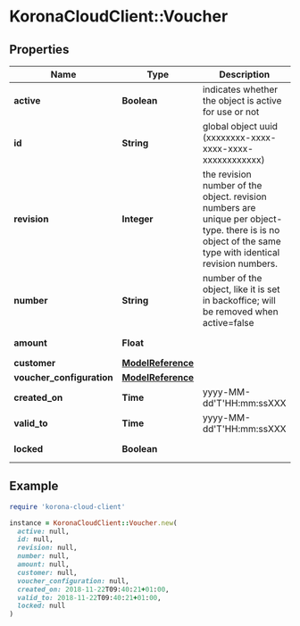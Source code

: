 # KoronaCloudClient::Voucher

## Properties

| Name | Type | Description | Notes |
| ---- | ---- | ----------- | ----- |
| **active** | **Boolean** | indicates whether the object is active for use or not | [optional][readonly] |
| **id** | **String** | global object uuid (xxxxxxxx-xxxx-xxxx-xxxx-xxxxxxxxxxxx) | [optional] |
| **revision** | **Integer** | the revision number of the object. revision numbers are unique per object-type. there is is no object of the same type with identical revision numbers. | [optional][readonly] |
| **number** | **String** | number of the object, like it is set in backoffice; will be removed when active&#x3D;false | [optional] |
| **amount** | **Float** |  | [optional][readonly] |
| **customer** | [**ModelReference**](ModelReference.md) |  | [optional] |
| **voucher_configuration** | [**ModelReference**](ModelReference.md) |  | [optional] |
| **created_on** | **Time** | yyyy-MM-dd&#39;T&#39;HH:mm:ssXXX | [optional] |
| **valid_to** | **Time** | yyyy-MM-dd&#39;T&#39;HH:mm:ssXXX | [optional] |
| **locked** | **Boolean** |  | [optional][readonly] |

## Example

```ruby
require 'korona-cloud-client'

instance = KoronaCloudClient::Voucher.new(
  active: null,
  id: null,
  revision: null,
  number: null,
  amount: null,
  customer: null,
  voucher_configuration: null,
  created_on: 2018-11-22T09:40:21+01:00,
  valid_to: 2018-11-22T09:40:21+01:00,
  locked: null
)
```

